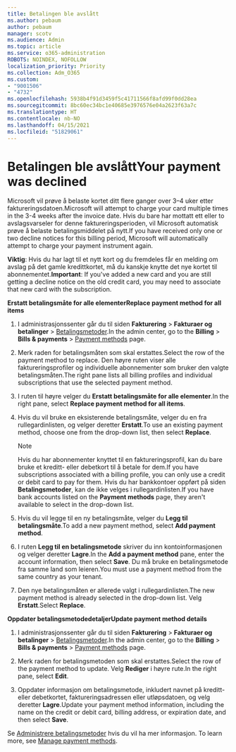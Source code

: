 ```yaml
---
title: Betalingen ble avslått
ms.author: pebaum
author: pebaum
manager: scotv
ms.audience: Admin
ms.topic: article
ms.service: o365-administration
ROBOTS: NOINDEX, NOFOLLOW
localization_priority: Priority
ms.collection: Adm_O365
ms.custom:
- "9001506"
- "4732"
ms.openlocfilehash: 5938b4f91d3459f5c41711566f8afd99f0dd28ea
ms.sourcegitcommit: 8bc60ec34bc1e40685e3976576e04a2623f63a7c
ms.translationtype: HT
ms.contentlocale: nb-NO
ms.lasthandoff: 04/15/2021
ms.locfileid: "51829061"
---
```

# <a name="your-payment-was-declined"></a><span data-ttu-id="c0a90-102">Betalingen ble avslått</span><span class="sxs-lookup"><span data-stu-id="c0a90-102">Your payment was declined</span></span>

<span data-ttu-id="c0a90-103">Microsoft vil prøve å belaste kortet ditt flere ganger over 3–4 uker etter faktureringsdatoen.</span><span class="sxs-lookup"><span data-stu-id="c0a90-103">Microsoft will attempt to charge your card multiple times in the 3-4 weeks after the invoice date.</span></span>  <span data-ttu-id="c0a90-104">Hvis du bare har mottatt ett eller to avslagsvarseler for denne faktureringsperioden, vil Microsoft automatisk prøve å belaste betalingsmiddelet på nytt.</span><span class="sxs-lookup"><span data-stu-id="c0a90-104">If you have received only one or two decline notices for this billing period, Microsoft will automatically attempt to charge your payment instrument again.</span></span>  

<span data-ttu-id="c0a90-105">**Viktig**: Hvis du har lagt til et nytt kort og du fremdeles får en melding om avslag på det gamle kredittkortet, må du kanskje knytte det nye kortet til abonnementet.</span><span class="sxs-lookup"><span data-stu-id="c0a90-105">**Important**: If you've added a new card and you are still getting a decline notice on the old credit card, you may need to associate that new card with the subscription.</span></span>

<span data-ttu-id="c0a90-106">**Erstatt betalingsmåte for alle elementer**</span><span class="sxs-lookup"><span data-stu-id="c0a90-106">**Replace payment method for all items**</span></span>

1. <span data-ttu-id="c0a90-107">I administrasjonssenter går du til siden **Fakturering** > **Fakturaer og betalinger** > [Betalingsmetoder](https://go.microsoft.com/fwlink/p/?linkid=2018806).</span><span class="sxs-lookup"><span data-stu-id="c0a90-107">In the admin center, go to the **Billing** > **Bills & payments** > [Payment methods](https://go.microsoft.com/fwlink/p/?linkid=2018806) page.</span></span>

2. <span data-ttu-id="c0a90-108">Merk raden for betalingsmåten som skal erstattes.</span><span class="sxs-lookup"><span data-stu-id="c0a90-108">Select the row of the payment method to replace.</span></span> <span data-ttu-id="c0a90-109">Den høyre ruten viser alle faktureringsprofiler og individuelle abonnementer som bruker den valgte betalingsmåten.</span><span class="sxs-lookup"><span data-stu-id="c0a90-109">The right pane lists all billing profiles and individual subscriptions that use the selected payment method.</span></span>

3. <span data-ttu-id="c0a90-110">I ruten til høyre velger du **Erstatt betalingsmåte for alle elementer**.</span><span class="sxs-lookup"><span data-stu-id="c0a90-110">In the right pane, select **Replace payment method for all items**.</span></span>

4. <span data-ttu-id="c0a90-111">Hvis du vil bruke en eksisterende betalingsmåte, velger du en fra rullegardinlisten, og velger deretter **Erstatt**.</span><span class="sxs-lookup"><span data-stu-id="c0a90-111">To use an existing payment method, choose one from the drop-down list, then select **Replace**.</span></span>

    > [!NOTE]
    > <span data-ttu-id="c0a90-112">Hvis du har abonnementer knyttet til en faktureringsprofil, kan du bare bruke et kreditt- eller debetkort til å betale for dem.</span><span class="sxs-lookup"><span data-stu-id="c0a90-112">If you have subscriptions associated with a billing profile, you can only use a credit or debit card to pay for them.</span></span> <span data-ttu-id="c0a90-113">Hvis du har bankkontoer oppført på siden **Betalingsmetoder**, kan de ikke velges i rullegardinlisten.</span><span class="sxs-lookup"><span data-stu-id="c0a90-113">If you have bank accounts listed on the **Payment methods** page, they aren't available to select in the drop-down list.</span></span>

5. <span data-ttu-id="c0a90-114">Hvis du vil legge til en ny betalingsmåte, velger du **Legg til betalingsmåte**.</span><span class="sxs-lookup"><span data-stu-id="c0a90-114">To add a new payment method, select **Add payment method**.</span></span>

6. <span data-ttu-id="c0a90-115">I ruten **Legg til en betalingsmetode** skriver du inn kontoinformasjonen og velger deretter **Lagre**.</span><span class="sxs-lookup"><span data-stu-id="c0a90-115">In the **Add a payment method** pane, enter the account information, then select **Save**.</span></span> <span data-ttu-id="c0a90-116">Du må bruke en betalingsmetode fra samme land som leieren.</span><span class="sxs-lookup"><span data-stu-id="c0a90-116">You must use a payment method from the same country as your tenant.</span></span>

7. <span data-ttu-id="c0a90-117">Den nye betalingsmåten er allerede valgt i rullegardinlisten.</span><span class="sxs-lookup"><span data-stu-id="c0a90-117">The new payment method is already selected in the drop-down list.</span></span> <span data-ttu-id="c0a90-118">Velg **Erstatt**.</span><span class="sxs-lookup"><span data-stu-id="c0a90-118">Select **Replace**.</span></span>

<span data-ttu-id="c0a90-119">**Oppdater betalingsmetodedetaljer**</span><span class="sxs-lookup"><span data-stu-id="c0a90-119">**Update payment method details**</span></span>

1. <span data-ttu-id="c0a90-120">I administrasjonssenter går du til siden **Fakturering** > **Fakturaer og betalinger** > [Betalingsmetoder](https://go.microsoft.com/fwlink/p/?linkid=2018806).</span><span class="sxs-lookup"><span data-stu-id="c0a90-120">In the admin center, go to the **Billing** > **Bills & payments** > [Payment methods](https://go.microsoft.com/fwlink/p/?linkid=2018806) page.</span></span>

2. <span data-ttu-id="c0a90-121">Merk raden for betalingsmetoden som skal erstattes.</span><span class="sxs-lookup"><span data-stu-id="c0a90-121">Select the row of the payment method to update.</span></span> <span data-ttu-id="c0a90-122">Velg **Rediger** i høyre rute.</span><span class="sxs-lookup"><span data-stu-id="c0a90-122">In the right pane, select **Edit**.</span></span>

3. <span data-ttu-id="c0a90-123">Oppdater informasjon om betalingsmetode, inkludert navnet på kreditt- eller debetkortet, faktureringsadressen eller utløpsdatoen, og velg deretter **Lagre**.</span><span class="sxs-lookup"><span data-stu-id="c0a90-123">Update your payment method information, including the name on the credit or debit card, billing address, or expiration date, and then select **Save**.</span></span>

<span data-ttu-id="c0a90-124">Se [Administrere betalingsmetoder](https://docs.microsoft.com/microsoft-365/commerce/billing-and-payments/manage-payment-methods) hvis du vil ha mer informasjon. </span><span class="sxs-lookup"><span data-stu-id="c0a90-124">To learn more, see [Manage payment methods](https://docs.microsoft.com/microsoft-365/commerce/billing-and-payments/manage-payment-methods).</span></span>